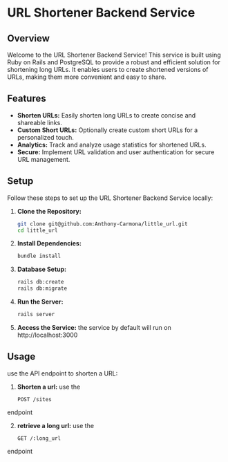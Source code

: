 # URL Shortener Backend Service

## Overview

Welcome to the URL Shortener Backend Service! This service is built using Ruby on Rails and PostgreSQL to provide a robust and efficient solution for shortening long URLs. It enables users to create shortened versions of URLs, making them more convenient and easy to share.

## Features

- **Shorten URLs:** Easily shorten long URLs to create concise and shareable links.
- **Custom Short URLs:** Optionally create custom short URLs for a personalized touch.
- **Analytics:** Track and analyze usage statistics for shortened URLs.
- **Secure:** Implement URL validation and user authentication for secure URL management.

## Setup

Follow these steps to set up the URL Shortener Backend Service locally:

1. **Clone the Repository:**
   ```bash
   git clone git@github.com:Anthony-Carmona/little_url.git
   cd little_url
   ```

2. **Install Dependencies:**
   ```bash
   bundle install
   ```

3. **Database Setup:**
   ```bash
   rails db:create
   rails db:migrate
   ```

4. **Run the Server:**
   ```bash
   rails server
   ```

5. **Access the Service:**
the service by default will run on http://localhost:3000

## Usage
use the API endpoint to shorten a URL:

1. **Shorten a url:**
use the 
   ```
   POST /sites
   ```
endpoint

2. **retrieve a long url:**
use the 
   ```
   GET /:long_url
   ```
endpoint





